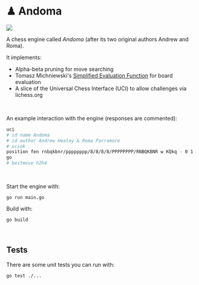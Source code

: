 # ♟ Andoma

[![](https://github.com/healeycodes/andoma/workflows/Go/badge.svg)](https://github.com/healeycodes/andoma/actions?query=workflow%3AGo)

A chess engine called _Andoma_ (after its two original authors Andrew and Roma).

It implements:
- Alpha-beta pruning for move searching
- Tomasz Michniewski's [Simplified Evaluation Function](https://www.chessprogramming.org/Simplified_Evaluation_Function) for board evaluation
- A slice of the Universal Chess Interface (UCI) to allow challenges via lichess.org

<br>

An example interaction with the engine (responses are commented):

```bash
uci
# id name Andoma
# id author Andrew Healey & Roma Parramore
# uciok
position fen rnbqkbnr/pppppppp/8/8/8/8/PPPPPPPP/RNBQKBNR w KQkq - 0 1
go
# bestmove h2h4
```

<br>

Start the engine with:

`go run main.go`

Build with:

`go build`

<br>

## Tests

There are some unit tests you can run with:

`go test ./...`
